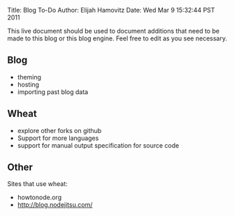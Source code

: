 Title: Blog To-Do
Author: Elijah Hamovitz
Date: Wed Mar  9 15:32:44 PST 2011

This live document should be used to document additions that need to be
made to this blog or this blog engine. Feel free to edit as you see
necessary.

## Blog

  * theming
  * hosting
  * importing past blog data

## Wheat

 * explore other forks on github
 * Support for more languages
 * support for manual output specification for source code

## Other

Sites that use wheat:

 * howtonode.org
 * http://blog.nodejitsu.com/
